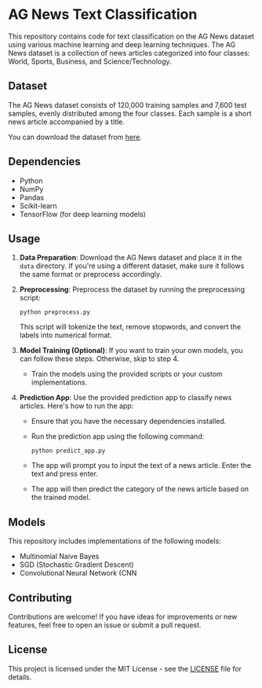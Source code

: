 # AG News Text Classification

This repository contains code for text classification on the AG News dataset using various machine learning and deep learning techniques. The AG News dataset is a collection of news articles categorized into four classes: World, Sports, Business, and Science/Technology.

## Dataset

The AG News dataset consists of 120,000 training samples and 7,600 test samples, evenly distributed among the four classes. Each sample is a short news article accompanied by a title.

You can download the dataset from [here](https://www.kaggle.com/datasets/amananandrai/ag-news-classification-dataset).

## Dependencies

- Python
- NumPy
- Pandas
- Scikit-learn
- TensorFlow (for deep learning models)


## Usage

1. **Data Preparation**: Download the AG News dataset and place it in the `data` directory. If you're using a different dataset, make sure it follows the same format or preprocess accordingly.

2. **Preprocessing**: Preprocess the dataset by running the preprocessing script:

    ```
    python preprocess.py
    ```

    This script will tokenize the text, remove stopwords, and convert the labels into numerical format.

3. **Model Training (Optional)**: If you want to train your own models, you can follow these steps. Otherwise, skip to step 4.

    - Train the models using the provided scripts or your custom implementations.

4. **Prediction App**: Use the provided prediction app to classify news articles. Here's how to run the app:

    - Ensure that you have the necessary dependencies installed.
    
    - Run the prediction app using the following command:
    
        ```
        python predict_app.py
        ```
        
    - The app will prompt you to input the text of a news article. Enter the text and press enter.
    
    - The app will then predict the category of the news article based on the trained model.
    

## Models

This repository includes implementations of the following models:

- Multinomial Naive Bayes
- SGD (Stochastic Gradient Descent)
- Convolutional Neural Network (CNN

## Contributing

Contributions are welcome! If you have ideas for improvements or new features, feel free to open an issue or submit a pull request.

## License

This project is licensed under the MIT License - see the [LICENSE](https://choosealicense.com/licenses/mit/) file for details.

